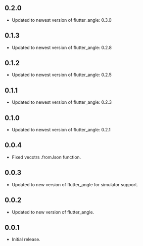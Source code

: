 ## 0.2.0

* Updated to newest version of flutter_angle: 0.3.0

## 0.1.3

* Updated to newest version of flutter_angle: 0.2.8

## 0.1.2

* Updated to newest version of flutter_angle: 0.2.5

## 0.1.1

* Updated to newest version of flutter_angle: 0.2.3

## 0.1.0

* Updated to newest version of flutter_angle: 0.2.1

## 0.0.4

* Fixed vecotrs .fromJson function.

## 0.0.3

* Updated to new version of flutter_angle for simulator support.

## 0.0.2

* Updated to new version of flutter_angle.

## 0.0.1

* Initial release.